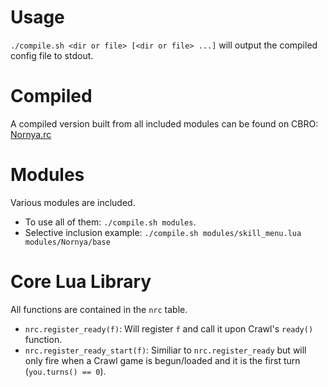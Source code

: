 # Usage
`./compile.sh <dir or file> [<dir or file> ...]` will output the compiled config file to stdout.

# Compiled
A compiled version built from all included modules can be found on CBRO: [Nornya.rc](http://crawl.berotato.org/crawl/rcfiles/crawl-git/Nornya.rc)

# Modules
Various modules are included.
* To use all of them: `./compile.sh modules`.
* Selective inclusion example: `./compile.sh modules/skill_menu.lua modules/Nornya/base`

# Core Lua Library
All functions are contained in the `nrc` table.

* `nrc.register_ready(f)`: Will register `f` and call it upon Crawl's `ready()` function.
* `nrc.register_ready_start(f)`: Similiar to `nrc.register_ready` but will only fire when a Crawl game is begun/loaded and it is the first turn (`you.turns() == 0`).
